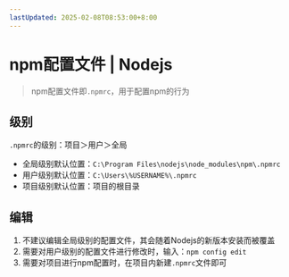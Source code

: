 ```yaml
---
lastUpdated: 2025-02-08T08:53:00+8:00
---
```


# npm配置文件 | Nodejs

> npm配置文件即```.npmrc```，用于配置npm的行为

## 级别

```.npmrc```的级别：项目＞用户＞全局

- 全局级别默认位置：```C:\Program Files\nodejs\node_modules\npm\.npmrc```
- 用户级别默认位置：```C:\Users\%USERNAME%\.npmrc```
- 项目级别默认位置：项目的根目录

## 编辑

1. 不建议编辑全局级别的配置文件，其会随着Nodejs的新版本安装而被覆盖
2. 需要对用户级别的配置文件进行修改时，输入：```npm config edit```
3. 需要对项目进行npm配置时，在项目内新建```.npmrc```文件即可
